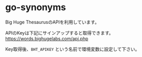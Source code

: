 # go-synonyms

Big Huge ThesaurusのAPIを利用しています。

APIのKeyは下記にサインアップすると取得できます。  
https://words.bighugelabs.com/api.php

Key取得後、`BHT_APIKEY` という名前で環境変数に設定して下さい。
